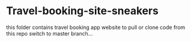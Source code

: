 # Travel-booking-site-sneakers
this folder contains travel booking app website to pull or clone code from this repo switch to master branch...
